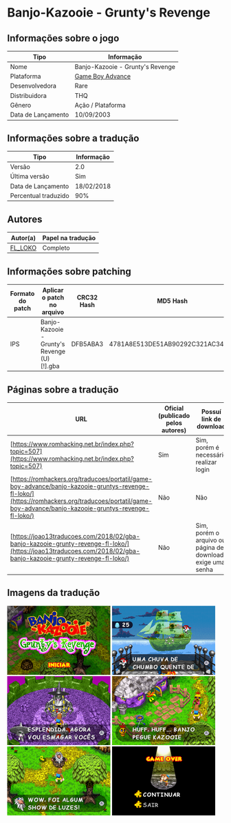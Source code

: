 # Banjo-Kazooie - Grunty's Revenge

## Informações sobre o jogo

| Tipo | Informação |
| ----------- | ----------- |
| Nome | Banjo\-Kazooie \- Grunty's Revenge |
| Plataforma | [Game Boy Advance](../) |
| Desenvolvedora | Rare |
| Distribuidora | THQ |
| Gênero | Ação / Plataforma |
| Data de Lançamento | 10/09/2003 |

## Informações sobre a tradução

| Tipo | Informação |
| ----------- | ----------- |
| Versão | 2\.0 |
| Última versão | Sim |
| Data de Lançamento | 18/02/2018 |
| Percentual traduzido | 90% |

## Autores

| Autor(a) | Papel na tradução |
| ----------- | ----------- |
| [FL\_LOKO](../../../autores/fl_loko/) | Completo |

## Informações sobre patching

| Formato do patch | Aplicar o patch no arquivo | CRC32 Hash | MD5 Hash |
| ----------- | ----------- | ----------- | ----------- |
| IPS | Banjo\-Kazooie \- Grunty's Revenge \(U\) \[\!\]\.gba | DFB5ABA3 | 4781A8E513DE51AB90292C321AC34374 |

## Páginas sobre a tradução

| URL | Oficial (publicado pelos autores) | Possuí link de download |
| ----------- | ----------- | ----------- |
| [https://www.romhacking.net.br/index.php?topic=507](https://www.romhacking.net.br/index.php?topic=507) | Sim | Sim, porém é necessário realizar login |
| [https://romhackers.org/traducoes/portatil/game-boy-advance/banjo-kazooie-gruntys-revenge-fl-loko/](https://romhackers.org/traducoes/portatil/game-boy-advance/banjo-kazooie-gruntys-revenge-fl-loko/) | Não | Não |
| [https://joao13traducoes.com/2018/02/gba-banjo-kazooie-grunty-revenge-fl-loko/](https://joao13traducoes.com/2018/02/gba-banjo-kazooie-grunty-revenge-fl-loko/) | Não | Sim, porém o arquivo ou página de download exige uma senha |

## Imagens da tradução

![Imagem de exemplo da tradução 1](1.png)
![Imagem de exemplo da tradução 2](2.png)
![Imagem de exemplo da tradução 3](3.png)
![Imagem de exemplo da tradução 4](4.png)
![Imagem de exemplo da tradução 5](5.png)
![Imagem de exemplo da tradução 6](6.png)